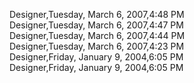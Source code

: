 ﻿Designer,Tuesday, March 6, 2007,4:48 PM  Designer,Tuesday, March 6, 2007,4:47 PM  Designer,Tuesday, March 6, 2007,4:44 PM  Designer,Tuesday, March 6, 2007,4:23 PM  Designer,Friday, January 9, 2004,6:05 PM  Designer,Friday, January 9, 2004,6:05 PM